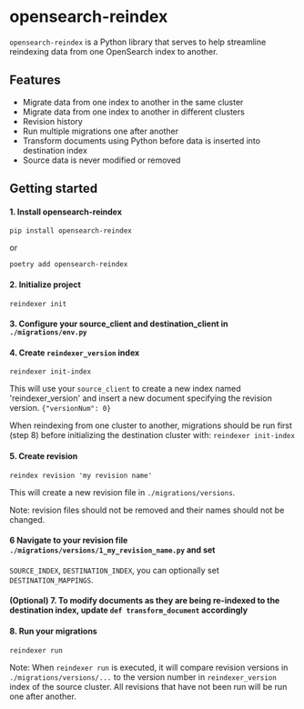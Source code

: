 # opensearch-reindex

`opensearch-reindex` is a Python library that serves to help streamline reindexing data from one OpenSearch index to another.

## Features
* Migrate data from one index to another in the same cluster
* Migrate data from one index to another in different clusters
* Revision history
* Run multiple migrations one after another
* Transform documents using Python before data is inserted into destination index
* Source data is never modified or removed

## Getting started

#### 1. Install opensearch-reindex

`pip install opensearch-reindex`

or

`poetry add opensearch-reindex`

#### 2. Initialize project

`reindexer init`

#### 3. Configure your source_client and destination_client in `./migrations/env.py`

#### 4. Create `reindexer_version` index

`reindexer init-index`

This will use your `source_client` to create a new index named 'reindexer_version' and insert a new document specifying the revision version.
`{"versionNum": 0}`

When reindexing from one cluster to another, migrations should be run first (step 8) before initializing the destination cluster with:
`reindexer init-index`

#### 5. Create revision

`reindex revision 'my revision name'`

This will create a new revision file in `./migrations/versions`.

Note: revision files should not be removed and their names should not be changed.

#### 6 Navigate to your revision file `./migrations/versions/1_my_revision_name.py` and set
`SOURCE_INDEX`, `DESTINATION_INDEX`, you can optionally set `DESTINATION_MAPPINGS`.

#### (Optional) 7. To modify documents as they are being re-indexed to the destination index, update `def transform_document` accordingly

#### 8. Run your migrations
`reindexer run`

Note: When `reindexer run` is executed, it will compare revision versions in `./migrations/versions/...` to the version number in `reindexer_version` index of the source cluster.
All revisions that have not been run will be run one after another.
